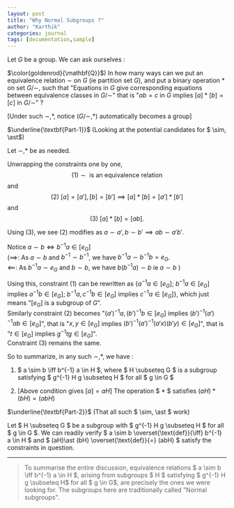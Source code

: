 ```yaml
---
layout: post
title: "Why Normal Subgroups ?"
author: "Karthik"
categories: journal
tags: [documentation,sample]
---
```


Let $G$ be a group. We can ask ourselves :

$\color{goldenrod}{\mathbf{Q}}$) In how many ways can we put an equivalence relation $\sim$ on $G$ (ie partition set $G$), and put a binary operation $\ast$ on set $G/{\sim}$, such that "Equations in $G$ give corresponding equations between equivalence classes in $G/{\sim}$" that is "$ab=c$ in $G$ implies $[a]\ast [b] = [c]$ in $G/{\sim}$" ? 

[Under such $\sim, \ast$, notice $(G/{\sim}, \ast)$ automatically becomes a group] 

$\underline{\textbf{Part-1}}$ (Looking at the potential candidates for $ \sim, \ast$) 
 
Let $\sim, \ast$ be as needed.

Unwrapping the constraints one by one,
$$(1) \sim \text{ is an equivalence relation } $$ and $$ (2) \text{ } [a] = [a'],  [b] = [b'] \implies [a]\ast [b] = [a'] \ast [b']   $$ and $$(3) \text{ } [a]\ast [b] = [ab].$$

Using (3), we see (2) modifies as 
$\text{ } a \sim a', b \sim b' \implies ab \sim a' b' .$

Notice $a \sim b \iff b^{-1} a \in [e_G]$   
($\implies$: As $a \sim b$ and $b^{-1} \sim b ^{-1}$, we have $b^{-1} a \sim b ^{-1} b = e_G$.   
$\impliedby$: As $b^{-1} a \sim e_G$ and $b\sim b$, we have $b(b^{-1} a) \sim b$ ie $a \sim b$ )

Using this, constraint (1) can be rewritten as {$a^{-1} a \in [e_G]$; $b^{-1} a \in [e_G]$ implies $a^{-1}b \in [e_G]$; $b^{-1}a , c ^{-1}b \in [e_G]$ implies $c^{-1} a \in [e_G]$}, which just means "$[e_G]$ is a subgroup of $G$".   
Similarly constraint (2) becomes "$(a')^{-1} a, (b')^{-1} b \in [e_G]$ implies $(b')^{-1} (a')^{-1} a b \in [e_G]$", that is "$x, y \in [e_G]$ implies $(b')^{-1} (a')^{-1} (a' x) (b' y) \in [e_G]$", that is "$t \in [e_G]$ implies $g^{-1} tg \in [e_G]$".   
Constraint (3) remains the same. 

So to summarize, in any such $\sim, \ast$, we have : 
  
1) $ a \sim b \iff b^{-1} a \in H $, where $ H \subseteq G $ is a subgroup satisfying $ g^{-1} H g \subseteq H $ for all $ g \in G $

2) [Above condition gives $[a] = aH$] The operation $ * $ satisfies $(aH) \ast (bH) = (abH)$ 

$\underline{\textbf{Part-2}}$ (That all such $ \sim, \ast $ work) 

Let $ H \subseteq G $ be a subgroup with $ g^{-1} H g \subseteq H $ for all $ g \in G $. We can readily verify $ a \sim b \overset{\text{def}}{\iff} b^{-1} a \in H $ and $ (aH)\ast (bH) \overset{\text{def}}{=} (abH) $ satisfy the constraints in question. 

---

>To summarise the entire discussion, equivalence relations $ a \sim b \iff b^{-1} a \in H $, arising from subgroups $ H $ satisfying $ g^{-1} H g \subseteq H$ for all $ g \in G$, are precisely the ones we were looking for.  The subgroups here are traditionally called "Normal subgroups". 




